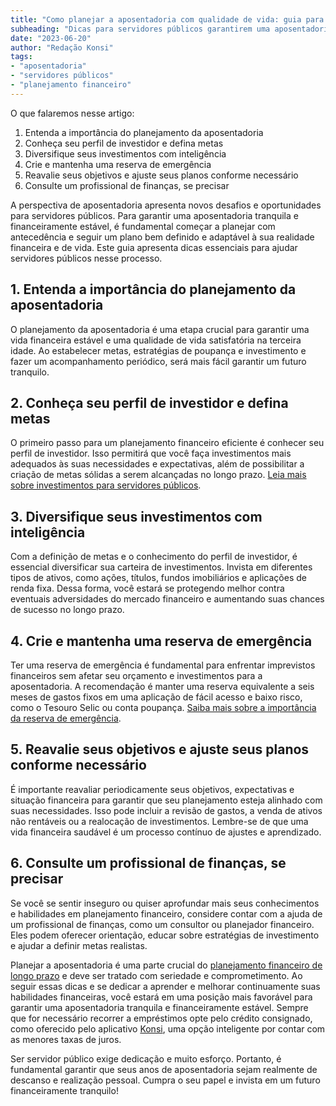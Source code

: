 ```yaml
---
title: "Como planejar a aposentadoria com qualidade de vida: guia para servidores públicos"
subheading: "Dicas para servidores públicos garantirem uma aposentadoria tranquila e financeiramente estável"
date: "2023-06-20"
author: "Redação Konsi"
tags:
- "aposentadoria"
- "servidores públicos"
- "planejamento financeiro"
---
```


O que falaremos nesse artigo:
1. Entenda a importância do planejamento da aposentadoria
2. Conheça seu perfil de investidor e defina metas
3. Diversifique seus investimentos com inteligência
4. Crie e mantenha uma reserva de emergência
5. Reavalie seus objetivos e ajuste seus planos conforme necessário
6. Consulte um profissional de finanças, se precisar

A perspectiva de aposentadoria apresenta novos desafios e oportunidades para servidores públicos. Para garantir uma aposentadoria tranquila e financeiramente estável, é fundamental começar a planejar com antecedência e seguir um plano bem definido e adaptável à sua realidade financeira e de vida. Este guia apresenta dicas essenciais para ajudar servidores públicos nesse processo.

## 1. Entenda a importância do planejamento da aposentadoria

O planejamento da aposentadoria é uma etapa crucial para garantir uma vida financeira estável e uma qualidade de vida satisfatória na terceira idade. Ao estabelecer metas, estratégias de poupança e investimento e fazer um acompanhamento periódico, será mais fácil garantir um futuro tranquilo.

## 2. Conheça seu perfil de investidor e defina metas

O primeiro passo para um planejamento financeiro eficiente é conhecer seu perfil de investidor. Isso permitirá que você faça investimentos mais adequados às suas necessidades e expectativas, além de possibilitar a criação de metas sólidas a serem alcançadas no longo prazo. [Leia mais sobre investimentos para servidores públicos](/investimentos-a-curto-prazo-para-servidores-pblicos-opes-seguras-e-rentveis.md).

## 3. Diversifique seus investimentos com inteligência

Com a definição de metas e o conhecimento do perfil de investidor, é essencial diversificar sua carteira de investimentos. Invista em diferentes tipos de ativos, como ações, títulos, fundos imobiliários e aplicações de renda fixa. Dessa forma, você estará se protegendo melhor contra eventuais adversidades do mercado financeiro e aumentando suas chances de sucesso no longo prazo.

## 4. Crie e mantenha uma reserva de emergência

Ter uma reserva de emergência é fundamental para enfrentar imprevistos financeiros sem afetar seu orçamento e investimentos para a aposentadoria. A recomendação é manter uma reserva equivalente a seis meses de gastos fixos em uma aplicação de fácil acesso e baixo risco, como o Tesouro Selic ou conta poupança. [Saiba mais sobre a importância da reserva de emergência](/a-importncia-da-reserva-de-emergncia-e-como-constru-la-com-inteligncia-financeira.md).

## 5. Reavalie seus objetivos e ajuste seus planos conforme necessário

É importante reavaliar periodicamente seus objetivos, expectativas e situação financeira para garantir que seu planejamento esteja alinhado com suas necessidades. Isso pode incluir a revisão de gastos, a venda de ativos não rentáveis ou a realocação de investimentos. Lembre-se de que uma vida financeira saudável é um processo contínuo de ajustes e aprendizado.

## 6. Consulte um profissional de finanças, se precisar

Se você se sentir inseguro ou quiser aprofundar mais seus conhecimentos e habilidades em planejamento financeiro, considere contar com a ajuda de um profissional de finanças, como um consultor ou planejador financeiro. Eles podem oferecer orientação, educar sobre estratégias de investimento e ajudar a definir metas realistas.

Planejar a aposentadoria é uma parte crucial do [planejamento financeiro de longo prazo](/como-montar-um-planejamento-financeiro-de-longo-prazo-para-servidores-pblicos.md) e deve ser tratado com seriedade e comprometimento. Ao seguir essas dicas e se dedicar a aprender e melhorar continuamente suas habilidades financeiras, você estará em uma posição mais favorável para garantir uma aposentadoria tranquila e financeiramente estável. Sempre que for necessário recorrer a empréstimos opte pelo crédito consignado, como oferecido pelo aplicativo [Konsi](https://konsi.com.br), uma opção inteligente por contar com as menores taxas de juros.

Ser servidor público exige dedicação e muito esforço. Portanto, é fundamental garantir que seus anos de aposentadoria sejam realmente de descanso e realização pessoal. Cumpra o seu papel e invista em um futuro financeiramente tranquilo!